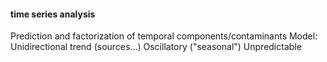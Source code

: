 #### time series analysis
Prediction and factorization of temporal components/contaminants
Model:
  Unidirectional trend (sources...)
  Oscillatory ("seasonal")
  Unpredictable


